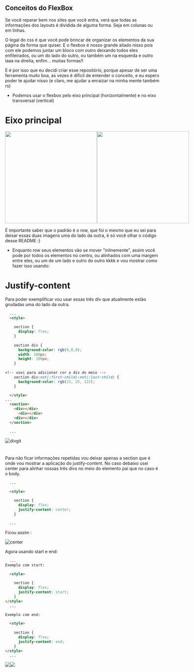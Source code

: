 ## Conceitos do FlexBox

Se você reparar bem nos sites que você entra, verá que todas as informações dos layouts é dividida de alguma forma. Seja em colunas ou em linhas.

O legal do css é que você pode brincar de organizar os elementos da sua página da forma que quiser. E o flexbox é nosso grande aliado nisso pois com ele podemos juntar um bloco com outro deixando todos eles enfileirados, ou um do lado do outro, ou também um na esquerda e outro laaa na direita, enfim... muitas formas!!

E é por isso que eu decidi criar esse repositório, porque apesar de ser uma ferramenta muito boa, as vezes é difícil de entender o conceito, e eu espero poder te ajudar nisso (e claro, me ajudar a enraizar na minha mente também rs)

- Podemos usar o flexbox pelo eixo principal (horizontalmente) e no eixo transversal (vertical)

# Eixo principal
<div style="display: flex;">
<img width="300px" src="https://user-images.githubusercontent.com/53832972/133309926-61d67a13-ba44-43f3-9912-683d92be0c7e.png" alt="">
<img width="300px" src="https://user-images.githubusercontent.com/53832972/133310833-3ec048c2-8bdc-4568-ac26-745278d6f8fc.png" alt="">
</div>


É importante saber que o padrão é o row, que foi o mesmo que eu sei para deixar essas duas imagens uma do lado da outra, é só você olhar o código desse README :)


- Enquanto row seus elementos vão se mover "inlinemente", assim você pode por todos os elementos no centro, ou alinhados com uma margem entre eles, ou um de um lado e outro do outro kkkk e vou mostrar como fazer isso usando:

# Justify-content

Para poder exemplificar vou usar essas três div que atualmente estão grudadas uma do lado da outra.
```html
  ...
  <style>
    
    section {
      display: flex;
    }
    
    section div {
      background-color: rgb(0,0,0);
      width: 100px;
      height: 100px;
    }
    
<!-- usei para adicionar cor a div do meio -->
    section div:not(:first-child):not(:last-child) {
      background-color: rgb(23, 25, 122);       
    }

  </style>
...
  <section>
    <div></div>
      <div></div>
    <div></div>
  </section>

  ...

```

![divgit](https://user-images.githubusercontent.com/53832972/133316155-f63564ce-7bce-4ace-81bc-3160d2d550b7.png)

#

Para não ficar informações repetidas vou deixar apenas a section que é onde vou mostrar a aplicação do justify-content. No caso debaixo usei center para alinhar nossas três divs no meio do elemento pai que no caso é o body.

```html
  ...

  <style>
    
    section {
      display: flex;
      justify-content: center;
    }

  ...

```

Ficou assim :

![center](https://user-images.githubusercontent.com/53832972/133316836-c2b74185-4eef-4214-9f6a-9b93cb812f10.png)

Agora usando start e end:

```html
  ...
Exemplo com start:

  <style>
    
    section {
      display: flex;
      justify-content: start;
    }
</style>
  ...

Exemplo com end:

  <style>
    
    section {
      display: flex;
      justify-content: end;
    }
</style>
  ...

```

<div style="display: flex">
  <img src="https://user-images.githubusercontent.com/53832972/133317386-749e30d1-5b01-47c5-98c4-56b9483f75e6.png">
  <img src="https://user-images.githubusercontent.com/53832972/133317398-34e6e2c1-4a0b-46f8-90af-3fef9253e660.png">
</div>
